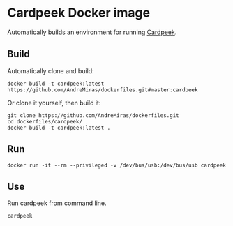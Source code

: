 # Cardpeek Docker image

Automatically builds an environment for running [Cardpeek](https://github.com/L1L1/cardpeek).

## Build
Automatically clone and build:
```
docker build -t cardpeek:latest https://github.com/AndreMiras/dockerfiles.git#master:cardpeek
```
Or clone it yourself, then build it:
```
git clone https://github.com/AndreMiras/dockerfiles.git
cd dockerfiles/cardpeek/
docker build -t cardpeek:latest .
```

## Run
```
docker run -it --rm --privileged -v /dev/bus/usb:/dev/bus/usb cardpeek
```

## Use
Run cardpeek from command line.
```
cardpeek
```
